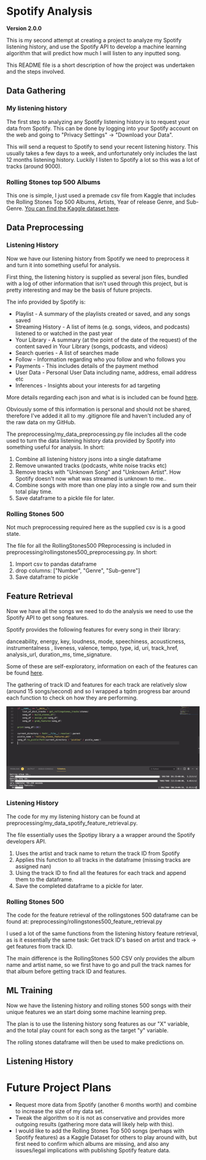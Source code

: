 # Spotify Analysis

**Version 2.0.0**

This is my second attempt at creating a project to analyze my Spotify listening history, and use the Spotify API to develop a machine learning algorithm that will predict how much I will listen to any inputted song. 

This README file is a short description of how the project was undertaken and the steps involved. 


## Data Gathering
### My listening history

The first step to analyzing any Spotify listening history is to request your data from Spotify. This can be done by logging into your Spotify account on the web and going to "Privacy Settings" -> "Download your Data". 

This will send a request to Spotify to send your recent listening history. This usually takes a few days to a week, and unfortunately only includes the last 12 months listening history. Luckily I listen to Spotify a lot so this was a lot of tracks (around 9000). 

### Rolling Stones top 500 Albums
This one is simple, I just used a premade csv file from Kaggle that includes the Rolling Stones Top 500 Albums, Artists, Year of release Genre, and Sub-Genre. 
[You can find the Kaggle dataset here][rolllingstonesdataset]. 


## Data Preprocessing
### Listening History
Now we have our listening history from Spotify we need to preprocess it and turn it into something useful for analysis. 

First thing, the listening history is supplied as several json files, bundled with a log of other information that isn't used through this project, but is pretty interesting and may be the basis of future projects. 

The info provided by Spotify is:
- Playlist - A summary of the playlists created or saved, and any songs saved
- Streaming History - A list of items (e.g. songs, videos, and podcasts) listened to or watched in the past year
- Your Library - A summary (at the point of the date of the request) of the content saved in Your Library (songs, podcasts, and videos)
- Search queries - A list of searches made
- Follow - Information regarding who you follow and who follows you
- Payments - This includes details of the payment method
- User Data - Personal User Data including name, address, email address etc
- Inferences - Insights about your interests for ad targeting 


More details regarding each json and what is is included can be found [here][spotofysupplieddata]. 

Obviously some of this information is personal and should not be shared, therefore I've added it all to my .gitignore file and haven't included any of the raw data on my GitHub. 

The preprocessing/my_data_preprocessing.py file includes all the code used to turn the data listening history data provided by Spotify into something useful for analysis. In short:

1. Combine all listening history jsons into a single dataframe
2. Remove unwanted tracks (podcasts, white noise tracks etc)
3. Remove tracks with "Unknown Song" and "Unknown Artist". How Spotify doesn't now what was streamed is unknown to me..
4. Combine songs with more than one play into a single row and sum their total play time. 
5. Save dataframe to a pickle file for later. 


### Rolling Stones 500
Not much preprocessing required here as the supplied csv is is a good state. 

The file for all the RollingStones500 PReprocessing is included in preprocessing/rollingstones500_preprocessing.py. In short:

1. Import csv to pandas dataframe
2. drop columns: ["Number", "Genre", "Sub-genre"]
3. Save dataframe to pickle

## Feature Retrieval

Now we have all the songs we need to do the analysis we need to use the Spotify API to get song features. 

Spotify provides the following features for every song in their library:

danceability, energy, key, loudness, mode, speechiness, acousticness, instrumentalness , liveness, valence, tempo, type, id, uri, track_href, analysis_url, duration_ms, time_signature. 

Some of these are self-exploratory, information on each of the features can be found [here][spotifyfeaturesinfo].

The gathering of track ID and features for each track are relatively slow (around 15 songs/second) and so I wrapped a tqdm progress bar around each function to check on how they are performing. 

![tqdm progress bar][tqdmimage]


### Listening History


The code for my my listening history can be found at preprocessing/my_data_spotify_feature_retrieval.py. 

The file essentially uses the Spotipy library a a wrapper around the Spotify developers API. 


1. Uses the artist and track name to return the track ID from Spotify
2. Applies this function to all tracks in the dataframe (missing tracks are assigned nan)
3. Using the track ID to find all the features for each track and append them to the dataframe. 
4. Save the completed dataframe to a pickle for later. 

### Rolling Stones 500

The code for the feature retrieval of the rollingstones 500 dataframe can be found at: preprocessing/rollingstones500_feature_retrieval.py 


I used a lot of the same functions from the listening history feature retrieval, as is it essentially the same task: Get track ID's based on artist and track -> get features from track ID. 

The main difference is the RollingStones 500 CSV only provides the album name and artist name, so we first have to go and pull the track names for that album before getting track ID and features. 

## ML Training

Now we have the listening history and rolling stones 500 songs with their unique features we an start doing some machine learning prep. 

The plan is to use the listening history song features as our "X" variable, and the total play count for each song as the target "y" variable. 

The rolling stones dataframe will then be used to make predictions on. 

## Listening History







# Future Project Plans
- Request more data from Spotify (another 6 months worth) and combine to increase the size of my data set. 
- Tweak the algorithm so it is not as conservative and provides more outgoing results (gathering more data will likely help with this). 
- I would like to add the Rolling Stones Top 500 songs (perhaps with Spotify features) as a Kaggle Dataset for others to play around with, but first need to confirm which albums are missing, and also any issues/legal implications with publishing Spotify feature data. 



[rolllingstonesdataset]: https://www.kaggle.com/notgibs/500-greatest-albums-of-all-time-rolling-stone
[spotofysupplieddata]: https://support.spotify.com/us/article/understanding-my-data/
[spotifyfeaturesinfo]: https://developer.spotify.com/documentation/web-api/reference/#object-audiofeaturesobject
[tqdmimage]: https://raw.githubusercontent.com/jmoro0408/Spotify_Analysis_2.0/main/preprocessing/rollingstones_tqdm_example.jpg "TQDM Progress bar example"